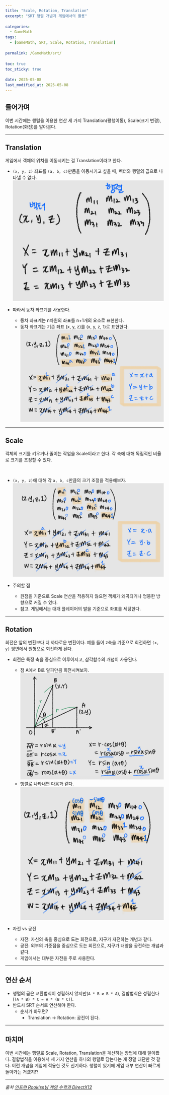 ```yaml
---
title: "Scale, Rotation, Translation"
excerpt: "SRT 행렬 개념과 게임에서의 활용"

categories:
  - GameMath
tags:
  - [GameMath, SRT, Scale, Rotation, Translation]

permalink: /GameMath/srt/

toc: true
toc_sticky: true

date: 2025-05-08
last_modified_at: 2025-05-08
---
```


## 들어가며

이번 시간에는 행렬을 이용한 연산 세 가지 Translation(평행이동), Scale(크기 변경), Rotation(화전)를 알아본다.

---

## Translation

게임에서 객체의 위치를 이동시키는 걸 Translation이라고 한다. 

- `(x, y, z)` 좌표를 `(a, b, c)`만큼을 이동시키고 싶을 때, 벡터와 행렬의 곱으로 나타낼 수 없다.
    ![MatrixOperation](/assets/images/post_img/gamemath/MatrixOperation.jpg)

- 따라서 동차 좌표계를 사용한다.
    - 동차 좌표계는 n차원의 좌표를 n+1개의 요소로 표현한다.
    - 동차 좌표계는 기존 좌표 (x, y, z)를 (x, y, z, 1)로 표현한다.
    ![MatrixTranslation](/assets/images/post_img/gamemath/MatrixTranslation.jpg)

---

## Scale

객체의 크기를 키우거나 줄이는 작업을 Scale이라고 한다. 각 축에 대해 독립적인 비율로 크기를 조정할 수 있다.

&nbsp;

- `(x, y, z)`에 대해 각 `a, b, c`만큼의 크기 조절을 적용해보자.
    ![MatrixScale](/assets/images/post_img/gamemath/MatrixScale.jpg)

- 주의할 점
    - 원점을 기준으로 Scale 연산을 적용하지 않으면 객체가 왜곡되거나 엉뚱한 방향으로 커질 수 있다.
    - 참고. 게임에서는 대개 플레이어의 발을 기준으로 좌표를 세팅한다.
---

## Rotation

회전은 앞의 변환보다 더 까다로운 변환이다. 예를 들어 z축을 기준으로 회전하면 `(x, y)` 평면에서 원형으로 회전하게 된다.

- 회전은 특정 축을 중심으로 이루어지고, 삼각함수의 개념이 사용된다.
    - 점 A에서 B로 알파만큼 회전시켜보자.
        ![MatrixRotationEx](/assets/images/post_img/gamemath/MatrixRotationEx.jpg)
    - 행렬로 나타내면 다음과 같다. 
        ![MatrixRotation](/assets/images/post_img/gamemath/MatrixRotation.jpg)

- 자전 vs 공전
    - 자전: 자신의 축을 중심으로 도는 회전으로, 지구가 자전하는 개념과 같다.
    - 공전: 외부의 기준점을 중심으로 도는 회전으로, 지구가 태양을 공전하는 개념과 같다.
    - 게임에서는 대부분 자전을 주로 사용한다.

--- 

## 연산 순서

- 행렬의 곱은 교환법칙이 성립하지 않지만(`A * B ≠ B * A`), 결합법칙은 성립한다(`(A * B) * C = A * (B * C)`). 
- 반드시 SRT 순서로 연산해야 한다.
    - 순서가 바뀌면?
        - Translation → Rotation: 공전이 된다.

---

## 마치며

이번 시간에는 행렬로 Scale, Rotation, Translation을 계산하는 방법에 대해 알아봤다. 결합법칙을 이용해서 세 가지 연산을 하나의 행렬로 담는다는 게 정말 대단한 것 같다. 이런 개념을 게임에 적용한 것도 신기하다. 행렬이 있기에 게임 내부 연산이 빠르게 돌아가는 거겠지!?

---

*출처* 
*[인프런 Rookiss님 게임 수학과 DirectX12](https://www.inflearn.com/course/%EC%96%B8%EB%A6%AC%EC%96%BC-3d-mmorpg-2/dashboard)*